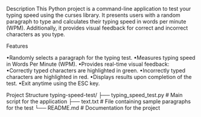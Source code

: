 Description
This Python project is a command-line application to test your typing speed using the curses library. It presents users with a random paragraph to type and calculates their typing speed in words per minute (WPM). Additionally, it provides visual feedback for correct and incorrect characters as you type.

Features

•Randomly selects a paragraph for the typing test.
•Measures typing speed in Words Per Minute (WPM).
•Provides real-time visual feedback:
•Correctly typed characters are highlighted in green.
•Incorrectly typed characters are highlighted in red.
•Displays results upon completion of the test.
•Exit anytime using the ESC key.

Project Structure
typing-speed-test/
├── typing_speed_test.py  # Main script for the application
├── text.txt              # File containing sample paragraphs for the test
└── README.md             # Documentation for the project
